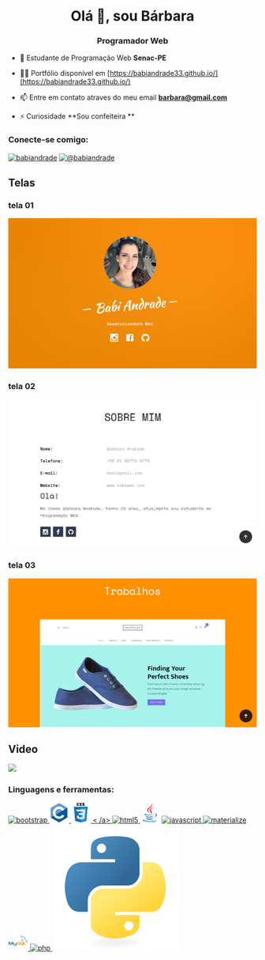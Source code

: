 <h1 align="center">Olá 👋, sou Bárbara</h1>
<h3 align="center">Programador Web</h3>

- 🌱 Estudante de Programação Web **Senac-PE**

- 👨‍💻 Portfólio disponível em [https://babiandrade33.github.io/](https://babiandrade33.github.io/)

- 📫 Entre em contato atraves do meu email **barbara@gmail.com**

- ⚡ Curiosidade **Sou confeiteira **

<h3 align="left">Conecte-se comigo:</h3>
<p align="left">
<a href="https://fb.com/babiandrade" target="blank"><img align ="center" src="https://raw.githubusercontent.com/rahuldkjain/github-profile-readme-generator/master/src/images/icons/Social/facebook.svg" alt="babiandrade" height="30 "largura="40" /></a>
<a href="https://instagram.com/@babiandrade" target="blank"><img align="center" src="https://raw.githubusercontent.com/rahuldkjain/github-profile-readme- generator/master/src/images/icons/Social/instagram.svg" alt="@babiandrade" height="30" width="40" /></a>
</p>
<h2>Telas</h2>
<h3>tela 01</h3>
<img src="./Captura de tela 1.png">
<h3>tela 02</h3>
<img src="./Captura de tela 2.png">
<h3>tela 03</h3>
<img src="./Captura de tela 3.png">
<h2>Video</h2>
<img src="./gifportfolio.gif">

<h3 align="left"> Linguagens e ferramentas:</h3>
<p align="left"> <a href="https://getbootstrap.com" target="_blank" rel="noreferrer"> <img src="https://raw.githubusercontent.com/devicons/devicon /master/icons/bootstrap/bootstrap-plain-wordmark.svg" alt="bootstrap" width="40" height="40"/> </a> <a href="https://www.cprogramming.com /" target="_blank" rel="noreferrer"> <img src="https://raw.githubusercontent.com/devicons/devicon/master/icons/c/c-original.svg" alt="c" largura ="40" height="40"/> </a> <a href="https://www.w3schools.com/css/" target="_blank" rel="noreferrer"> <img src="https://raw.githubusercontent.com/devicons/devicon/master/icons/css3/css3-original-wordmark.svg" alt="css3" width="40" height="40"/> < /a> <a href="https://www.w3.org/html/" target="_blank" rel="noreferrer"> <img src="https://raw.githubusercontent.com/devicons/devicon /master/icons/html5/html5-original-wordmark.svg" alt="html5" width="40" height="40"/> </a> <a href="https://www.java.com " target="_blank" rel="noreferrer"> <img src="https://raw.githubusercontent.com/devicons/devicon/master/icons/java/java-original.svg" alt="java" width= "40" altura="40"/></a> <a href="https://developer.mozilla.org/en-US/docs/Web/JavaScript" target="_blank" rel="noreferrer"> <img src="https://raw .githubusercontent.com/devicons/devicon/master/icons/javascript/javascript-original.svg" alt="javascript" width="40" height="40"/> </a> <a href="https:/ /materializecss.com/" target="_blank" rel="noreferrer"> <img src="https://raw.githubusercontent.com/prplx/svg-logos/5585531d45d294869c4eaab4d7cf2e9c167710a9/svg/materialize.svg" alt="materialize " width="40" height="40"/> </a> <a href="https://www.mysql.com/" target="_blank"rel="noreferrer"> <img src="https://raw.githubusercontent.com/devicons/devicon/master/icons/mysql/mysql-original-wordmark.svg" alt="mysql" width="40" height ="40"/> </a> <a href="https://www.php.net" target="_blank" rel="noreferrer"> <img src="https://raw.githubusercontent.com /devicons/devicon/master/icons/php/php-original.svg" alt="php" width="40" height="40"/> </a> <a href="https://www.python .org" target="_blank" rel="noreferrer"> <img src="https://raw.githubusercontent.com/devicons/devicon/master/icons/python/python-original.svg" alt="python" largura="40" altura="40"/> </a> </p>

